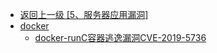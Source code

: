 - [返回上一级 [5、服务器应用漏洞]](/5、服务器应用漏洞)
- [docker](/5、服务器应用漏洞/docker/)
  - [docker-runC容器逃逸漏洞CVE-2019-5736](/5、服务器应用漏洞/docker/docker-runC容器逃逸漏洞CVE-2019-5736.md)
